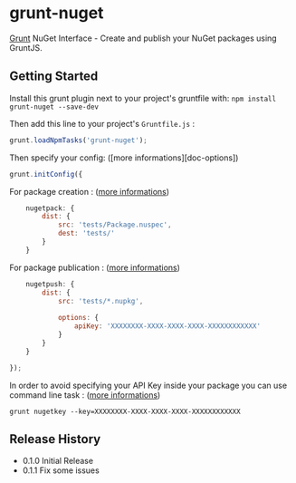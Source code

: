 grunt-nuget
================

[Grunt][grunt] NuGet Interface - Create and publish your NuGet packages using GruntJS.

## Getting Started

Install this grunt plugin next to your project's gruntfile with: `npm install grunt-nuget --save-dev`

Then add this line to your project's `Gruntfile.js` :

```javascript
grunt.loadNpmTasks('grunt-nuget');
```

Then specify your config: ([more informations][doc-options])

```javascript
grunt.initConfig({
```

For package creation : ([more informations][pack-options])

```javascript
    nugetpack: {
        dist: {
            src: 'tests/Package.nuspec',
            dest: 'tests/'
        }
    }
```

For package publication : ([more informations][push-options])

```javascript
	nugetpush: {
		dist: {
			src: 'tests/*.nupkg',
			
			options: {
				apiKey: 'XXXXXXXX-XXXX-XXXX-XXXX-XXXXXXXXXXXX'
			}
		}
	}
```

```javascript
});
```

In order to avoid specifying your API Key inside your package you can use command line task : ([more informations][key-options])

```
grunt nugetkey --key=XXXXXXXX-XXXX-XXXX-XXXX-XXXXXXXXXXXX
```

[grunt]: https://github.com/gruntjs/grunt
[pack-options]: https://github.com/spatools/grunt-nuget/wiki/Pack-Options
[push-options]: https://github.com/spatools/grunt-nuget/wiki/Push-Options
[key-options]: https://github.com/spatools/grunt-nuget/wiki/Key-Options

## Release History
* 0.1.0 Initial Release
* 0.1.1 Fix some issues

